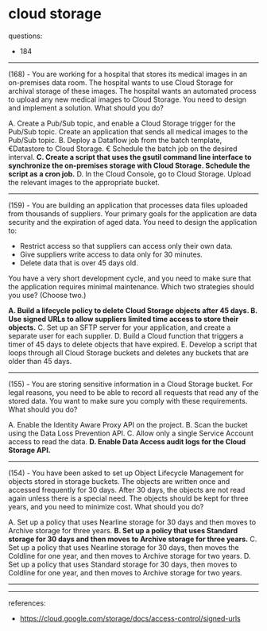 # cloud storage

questions:
- 184

---

(168) - You are working for a hospital that stores its medical images in an on-premises data room. The hospital wants to use Cloud Storage for archival storage of these images. The hospital wants an automated process to upload any new medical images to Cloud Storage. You need to design and implement a solution. What should you do?

A. Create a Pub/Sub topic, and enable a Cloud Storage trigger for the Pub/Sub topic. Create an application that sends all medical images to the Pub/Sub topic.
B. Deploy a Dataflow job from the batch template, €Datastore to Cloud Storage. € Schedule the batch job on the desired interval.
**C. Create a script that uses the gsutil command line interface to synchronize the on-premises storage with Cloud Storage. Schedule the script as a cron job.**
D. In the Cloud Console, go to Cloud Storage. Upload the relevant images to the appropriate bucket.

---

(159) - You are building an application that processes data files uploaded from thousands of suppliers. Your primary goals for the application are data security and the expiration of aged data. You need to design the application to:

- Restrict access so that suppliers can access only their own data. 
- Give suppliers write access to data only for 30 minutes.
- Delete data that is over 45 days old.
  
You have a very short development cycle, and you need to make sure that the application requires minimal maintenance. Which two strategies should you use? (Choose two.)

**A. Build a lifecycle policy to delete Cloud Storage objects after 45 days.
B. Use signed URLs to allow suppliers limited time access to store their objects.**
C. Set up an SFTP server for your application, and create a separate user for each supplier.
D. Build a Cloud function that triggers a timer of 45 days to delete objects that have expired.
E. Develop a script that loops through all Cloud Storage buckets and deletes any buckets that are older than 45 days.

---

(155) - You are storing sensitive information in a Cloud Storage bucket. For legal reasons, you need to be able to record all requests that read any of the stored data. You want to make sure you comply with these requirements. What should you do?

A. Enable the Identity Aware Proxy API on the project.
B. Scan the bucket using the Data Loss Prevention API.
C. Allow only a single Service Account access to read the data. 
**D. Enable Data Access audit logs for the Cloud Storage API.**

---

(154) - You have been asked to set up Object Lifecycle Management for objects stored in storage buckets. The objects are written once and accessed frequently for 30 days. After 30 days, the objects are not read again unless there is a special need. The objects should be kept for three years, and you need to minimize cost. What should you do?

A. Set up a policy that uses Nearline storage for 30 days and then moves to Archive storage for three years. 
**B. Set up a policy that uses Standard storage for 30 days and then moves to Archive storage for three years.**
C. Set up a policy that uses Nearline storage for 30 days, then moves the Coldline for one year, and then moves to Archive storage for two years.
D. Set up a policy that uses Standard storage for 30 days, then moves to Coldline for one year, and then moves to Archive storage for two years.

---



---

references:

- https://cloud.google.com/storage/docs/access-control/signed-urls